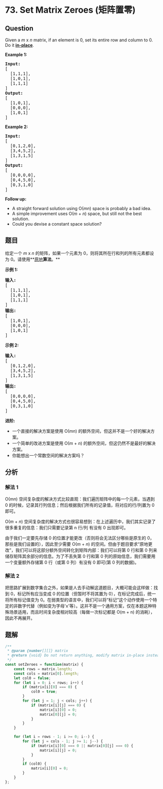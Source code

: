 # 73. Set Matrix Zeroes (矩阵置零)

## Question

Given a _m_ x _n_ matrix, if an element is 0, set its entire row and column to 0. Do it [**in-place**](https://en.wikipedia.org/wiki/In-place_algorithm).

**Example 1:**

<pre><strong>Input:</strong> 
[
&nbsp; [1,1,1],
&nbsp; [1,0,1],
&nbsp; [1,1,1]
]
<strong>Output:</strong> 
[
&nbsp; [1,0,1],
&nbsp; [0,0,0],
&nbsp; [1,0,1]
]
</pre>

**Example 2:**

<pre><strong>Input:</strong> 
[
&nbsp; [0,1,2,0],
&nbsp; [3,4,5,2],
&nbsp; [1,3,1,5]
]
<strong>Output:</strong> 
[
&nbsp; [0,0,0,0],
&nbsp; [0,4,5,0],
&nbsp; [0,3,1,0]
]
</pre>

**Follow up:**

-   A straight forward solution using O(_mn_) space is probably a bad idea.
-   A simple improvement uses O(_m_ + _n_) space, but still not the best solution.
-   Could you devise a constant space solution?

## 题目

给定一个 _m_ x _n_ 的矩阵，如果一个元素为 0，则将其所在行和列的所有元素都设为 0。请使用**[原地](http://baike.baidu.com/item/%E5%8E%9F%E5%9C%B0%E7%AE%97%E6%B3%95)**算法**。**

**示例 1:**

<pre><strong>输入:</strong> 
[
&nbsp; [1,1,1],
&nbsp; [1,0,1],
&nbsp; [1,1,1]
]
<strong>输出:</strong> 
[
&nbsp; [1,0,1],
&nbsp; [0,0,0],
&nbsp; [1,0,1]
]
</pre>

**示例 2:**

<pre><strong>输入:</strong> 
[
&nbsp; [0,1,2,0],
&nbsp; [3,4,5,2],
&nbsp; [1,3,1,5]
]
<strong>输出:</strong> 
[
&nbsp; [0,0,0,0],
&nbsp; [0,4,5,0],
&nbsp; [0,3,1,0]
]</pre>

**进阶:**

-   一个直接的解决方案是使用 O(_mn_) 的额外空间，但这并不是一个好的解决方案。
-   一个简单的改进方案是使用 O(_m_ + _n_) 的额外空间，但这仍然不是最好的解决方案。
-   你能想出一个常数空间的解决方案吗？

## 分析

### 解法 1

O(_mn_) 空间复杂度的解决方式比较直观：我们遍历矩阵中的每一个元素，当遇到 0 的时候，记录其行列信息；然后根据我们所有的记录值，将对应的行/列置为 0 即可。

O(_m_ + _n_) 空间复杂度的解决方式也很容易想到：在上述遍历中，我们其实记录了很多重复的信息：我们只需要记录第 n 行/列 有没有 0 出现即可。

由于我们一定要先存储 0 的位置才能更改（否则将会无法区分哪些是原生的 0，那些是我们设置的），因此至少需要 O(_m_ + _n_) 的空间。但由于题目要求“原地更改”，我们可以将这部分额外空间转化到矩阵内部：我们可以将第 0 行和第 0 列来储存矩阵其余部分的信息。为了不丢失第 0 行和第 0 列的原始信息，我们需要用一个变量额外存储第 0 行（或第 0 列）有没有 0 即可(第 0 列的数据)。

### 解法 2

把思路扩展到数字集合之外，如果是人去手动解这道题目，大概可能会这样做：找到 0，标记所有应当变成 0 的位置（但暂时不将其置为 0），在标记完成后，统一将所有标记值变为 0。在弱类型的语言中，我们可以将“标记”这个动作使用一个特定的非数字代替（例如变为字母'x'等）。这并不是一个通用方案，仅在本题这种特殊场景适用，而且时间复杂度相对较高（每做一次标记都是 O(m + n) 的消耗），因此不再展开。

## 题解

```javascript
/**
 * @param {number[][]} matrix
 * @return {void} Do not return anything, modify matrix in-place instead.
 */
const setZeroes = function(matrix) {
    const rows = matrix.length;
    const cols = matrix[0].length;
    let col0 = false;
    for (let i = 0; i < rows; i++) {
        if (matrix[i][0] === 0) {
            col0 = true;
        }
        for (let j = 1; j < cols; j++) {
            if (matrix[i][j] === 0) {
                matrix[i][0] = 0;
                matrix[0][j] = 0;
            }
        }
    }

    for (let i = rows - 1; i >= 0; i--) {
        for (let j = cols - 1; j >= 1; j--) {
            if (matrix[i][0] === 0 || matrix[0][j] === 0) {
                matrix[i][j] = 0;
            }
        }
        if (col0) {
            matrix[i][0] = 0;
        }
    }
};
```
